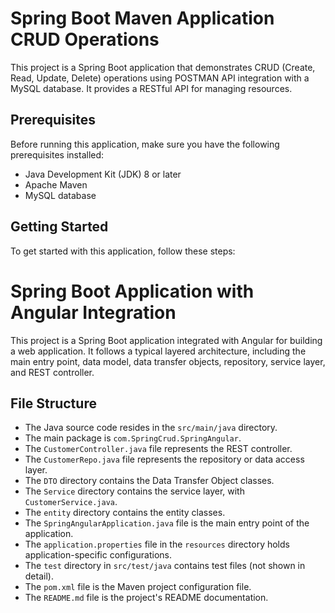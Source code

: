 # Spring Boot Maven Application CRUD Operations

This project is a Spring Boot application that demonstrates CRUD (Create, Read, Update, Delete) operations using POSTMAN API integration with a MySQL database. It provides a RESTful API for managing resources.

## Prerequisites

Before running this application, make sure you have the following prerequisites installed:

- Java Development Kit (JDK) 8 or later
- Apache Maven
- MySQL database

## Getting Started

To get started with this application, follow these steps:
# Spring Boot Application with Angular Integration

This project is a Spring Boot application integrated with Angular for building a web application. It follows a typical layered architecture, including the main entry point, data model, data transfer objects, repository, service layer, and REST controller.

## File Structure





- The Java source code resides in the `src/main/java` directory.
- The main package is `com.SpringCrud.SpringAngular`.
- The `CustomerController.java` file represents the REST controller.
- The `CustomerRepo.java` file represents the repository or data access layer.
- The `DTO` directory contains the Data Transfer Object classes.
- The `Service` directory contains the service layer, with `CustomerService.java`.
- The `entity` directory contains the entity classes.
- The `SpringAngularApplication.java` file is the main entry point of the application.
- The `application.properties` file in the `resources` directory holds application-specific configurations.
- The `test` directory in `src/test/java` contains test files (not shown in detail).
- The `pom.xml` file is the Maven project configuration file.
- The `README.md` file is the project's README documentation.
